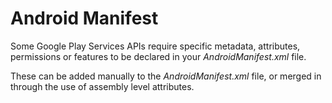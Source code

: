 Android Manifest 
================

Some Google Play Services APIs require specific metadata, attributes, permissions or features to be declared in your *AndroidManifest.xml* file.

These can be added manually to the *AndroidManifest.xml* file, or merged in through the use of assembly level attributes.
